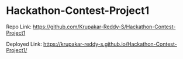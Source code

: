 # Hackathon-Contest-Project1
Repo Link: https://github.com/Krupakar-Reddy-S/Hackathon-Contest-Project1

Deployed Link: https://krupakar-reddy-s.github.io/Hackathon-Contest-Project1/
